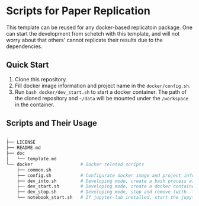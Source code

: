 # Scripts for Paper Replication  

This template can be reused for any docker-based replicatoin package. One can start the development from schetch with this template, and will not worry about that others' cannot replicate their results due to the dependencies.  

## Quick Start  

1. Clone this repository.  
2. Fill docker image information and project name in the `docker/config.sh`.  
3. Run `bash docker/dev_start.sh` to start a docker container. The path of the cloned repository and `~/data` will be mounted under the `/workspace` in the container.  

## Scripts and Their Usage

```sh
.
├── LICENSE
├── README.md
├── doc
│   └── template.md
└── docker                  # Docker related scripts
    ├── common.sh
    ├── config.sh           # Configurate docker image and project information here
    ├── dev_into.sh         # Developing mode, create a bash process with docker container
    ├── dev_start.sh        # Developing mode, create a docker container with docker image
    ├── dev_stop.sh         # Developing mode, stop and remove (with -f) a docker container
    └── notebook_start.sh   # If jupyter-lab installed, start the jupyterlab and expose it to port 8080 on the host
```  
